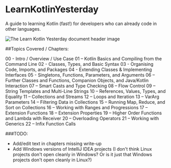 # LearnKotlinYesterday
A guide to learning Kotlin (fast!) for developers who can already code in other languages.

![The Learn Kotlin Yesterday document header image](https://github.com/alansley/LearnKotlinYesterday/README_Images/Header.png?raw=true)


##Topics Covered / Chapters:

00 - Intro / Overview / Use Case
01 – Kotlin Basics and Compiling from the Command Line
02 - Classes, Types, and Basic Syntax
03 - Organising Code, Imports, and Packages
04 - Extending Classes & Implementing Interfaces
05 - Singletons, Functions, Parameters, and Arguments
06 – Further Classes and Functions, Companion Objects, and Java/Kotlin Interaction
07 – Smart Casts and Type Checking
08 – Flow Control
09 – String Templates and Multi-Line Strings
10 – References, Values, Types, and Equality
11 – Collections and Streams
12 – Loops and Iteration
13 – VarArg Parameters
14 – Filtering Data in Collections
15 – Running Map, Reduce, and Sort on Collections
16 – Working with Ranges and Progressions
17 – Extension Functions
18 – Extension Properties
19 – Higher Order Functions and Lambda with Receiver
20 – Overloading Operators
21 – Working with Generics
22 – Infix Function Calls


###TODO:
- Add/edit text in chapters missing write-up
- Add Windows versions of IntelliJ IDEA projects (I don't think Linux projects don't open cleanly in Windows? Or is it just that Windows projects don't open cleanly in Linux?)